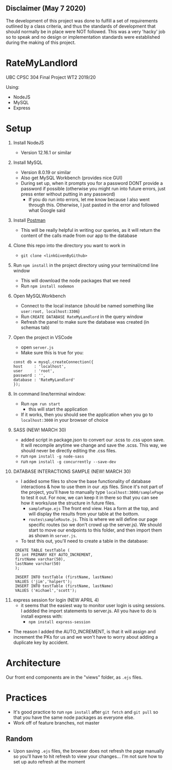 ## Disclaimer (May 7 2020)
The development of this project was done to fulfill a set of requirements outlined by a class criteria, and thus the standards of development that should normally be in place were NOT followed. This was a very 'hacky' job so to speak and no design or implementation standards were established during the making of this project.

# RateMyLandlord
UBC CPSC 304 Final Project WT2 2019/20

Using:
 - NodeJS
 - MySQL
 - Express

# Setup

1. Install NodeJS
    - Version 12.16.1 or similar
2. Install MySQL
    - Version 8.0.19 or similar
    - Also get MySQL Workbench (provides nice GUI)
    - During set up, when it prompts you for a password DONT provide a password if possible (otherwise you might run into future errors, just press enter without putting in any password)
        - If you do run into errors, let me know because I also went through this. Otherwise, I just pasted in the error and followed what Google said
3. Install [Postman](https://www.postman.com/)
    - This will be really helpful in writing our queries, as it will return the content of the calls made from our app to the database
4. Clone this repo into the directory you want to work in
    - `git clone <linkGivenByGithub>`
5. Run `npm install` in the project directory using your terminal/cmd line window
    - This will download the node packages that we need 
    - Run `npm install nodemon`
6. Open MySQLWorkbench
    - Connect to the local instance (should be named something like `user:root, localhost:3306`)
    - Run `CREATE DATABASE RateMyLandlord` in the query window 
    - Refresh the panel to make sure the database was created (in schemas tab)
7. Open the project in VSCode
    - open `server.js`
    - Make sure this is true for you:
    ``` 
    const db = mysql.createConnection({
    host     : 'localhost',
    user     : 'root',
    password : '',
    database : 'RateMyLandlord'
    }); 
    ```
8. In command line/terminal window:
    - Run `npm run start`
        - this will start the application
    - If it works, then you should see the application when you go to `localhost:3000` in your browser of choice
    
9. SASS (NEW! MARCH 30)
    - added script in package.json to convert our .scss to .css upon save. It will recompile anytime we change and save the .scss. This way, we should never be directly editing the .css files. 
    - run `npm install -g node-sass`
    - run `npm install -g concurrently --save-dev`

10. DATABASE INTERACTIONS SAMPLE (NEW! MARCH 30)
    - I added some files to show the base functionality of database interactions & how to use them in our .ejs files. Since it's not part of the project, you'll have to manually type `localhost:3000/samplePage` to test it out. For now, we can keep it in there so that you can see how it works/use the structure in future files.
        - `samplePage.ejs` The front end view. Has a form at the top, and will display the results from your table at the bottom. 
        - `routes\sampleRoute.js`. This is where we will define our page specific routes (so we don't crowd up the server.js). We should start to move our endpoints to this folder, and then import them as shown in `server.js`.
    - To test this out, you'll need to create a table in the database:
``` 
    CREATE TABLE testTable (
    ID int PRIMARY KEY AUTO_INCREMENT,
    firstName varchar(50),     
    lastName varchar(50) 
    );
 
    INSERT INTO testTable (firstName, lastName)
    VALUES ('jim','halpert');
    INSERT INTO testTable (firstName, lastName)
    VALUES ('michael','scott');
```
11. express session for login (NEW APRIL 4)
    - it seems that the easiest way to monitor user login is using sessions. I addded the import statements to server.js. All you have to do is install express with: 
        - `npm install express-session`

- The reason I added the AUTO_INCREMENT, is that it will assign and increment the PKs for us and we won't have to worry about adding a duplicate key by accident. 



# Architecture

Our front end components are in the "views" folder, as `.ejs` files.

# Practices
- It's good practice to run `npm install` after `git fetch` and `git pull` so that you have the same node packages as everyone else.
- Work off of feature branches, not master

## Random
- Upon saving `.ejs` files, the browser does not refresh the page manually so you'll have to hit refresh to view your changes... I'm not sure how to set up auto refresh at the moment

